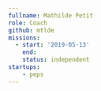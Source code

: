 ```yaml
---
fullname: Mathilde Petit
role: Coach
github: mtlde
missions:
  - start: '2019-05-13'
    end:
    status: independent
startups:
    - peps
---
```

